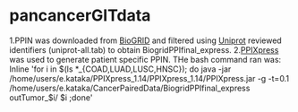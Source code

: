 # pancancerGITdata
1.PPIN was downloaded from [BioGRID](https://thebiogrid.org/download.php) and filtered using [Uniprot](http://www.uniprot.org/) reviewed identifiers (uniprot-all.tab) to obtain BiogridPPIfinal_express.
2.[PPIXpress](https://sourceforge.net/projects/ppixpress/) was used to generate patient specific PPIN. THe bash command ran was: Inline 'for i in $(ls *_{COAD,LUAD,LUSC,HNSC}); do java -jar /home/users/e.kataka/PPIXpress_1.14/PPIXpress_1.14/PPIXpress.jar  -g  -t=0.1  /home/users/e.kataka/CancerPairedData/BiogridPPIfinal_express  outTumor_$i/  $i ;done'
